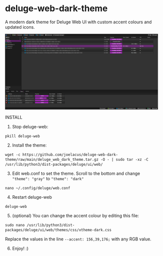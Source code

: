 # deluge-web-dark-theme
A modern dark theme for Deluge Web UI with custom accent colours and updated icons.

![Alt text](screenshot.png?raw=true "Optional Title")

INSTALL

1) Stop deluge-web:
```
pkill deluge-web
```

2) Install the theme:
```
wget -c https://github.com/joelacus/deluge-web-dark-theme/raw/main/deluge_web_dark_theme.tar.gz -O - | sudo tar -xz -C /usr/lib/python3/dist-packages/deluge/ui/web/
```

3) Edit web.conf to set the theme. Scroll to the bottom and change `"theme": "gray"` to `"theme": "dark"`
```
nano ~/.config/deluge/web.conf
```

4) Restart deluge-web
```
deluge-web
```

5) (optional) You can change the accent colour by editing this file:
```
sudo nano /usr/lib/python3/dist-packages/deluge/ui/web/themes/css/xtheme-dark.css
```
Replace the values in the line `--accent: 156,39,176;` with any RGB value.

6) Enjoy! :)

